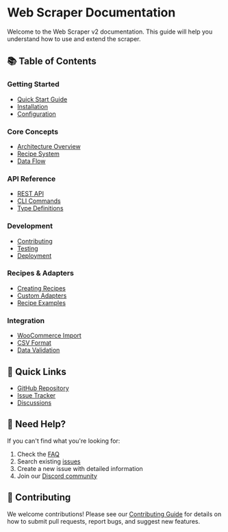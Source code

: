 # Web Scraper Documentation

Welcome to the Web Scraper v2 documentation. This guide will help you understand how to use and extend the scraper.

## 📚 Table of Contents

### Getting Started
- [Quick Start Guide](./getting-started.md)
- [Installation](./installation.md)
- [Configuration](./configuration.md)

### Core Concepts
- [Architecture Overview](./architecture.md)
- [Recipe System](./recipes.md)
- [Data Flow](./data-flow.md)

### API Reference
- [REST API](./api.md)
- [CLI Commands](./cli.md)
- [Type Definitions](./types.md)

### Development
- [Contributing](./contributing.md)
- [Testing](./testing.md)
- [Deployment](./deployment.md)

### Recipes & Adapters
- [Creating Recipes](./creating-recipes.md)
- [Custom Adapters](./custom-adapters.md)
- [Recipe Examples](./recipe-examples.md)

### Integration
- [WooCommerce Import](./woocommerce.md)
- [CSV Format](./csv-format.md)
- [Data Validation](./validation.md)

## 🚀 Quick Links

- [GitHub Repository](https://github.com/your-username/web-scraper-v2)
- [Issue Tracker](https://github.com/your-username/web-scraper-v2/issues)
- [Discussions](https://github.com/your-username/web-scraper-v2/discussions)

## 📖 Need Help?

If you can't find what you're looking for:
1. Check the [FAQ](./faq.md)
2. Search existing [issues](https://github.com/your-username/web-scraper-v2/issues)
3. Create a new issue with detailed information
4. Join our [Discord community](https://discord.gg/your-invite)

## 🔄 Contributing

We welcome contributions! Please see our [Contributing Guide](./contributing.md) for details on how to submit pull requests, report bugs, and suggest new features.
